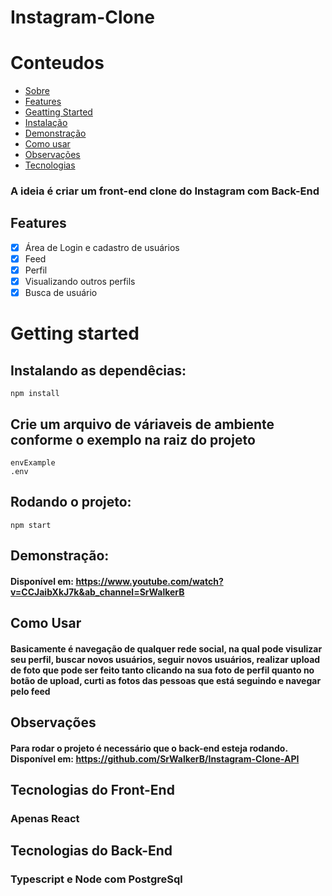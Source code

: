 # Instagram-Clone

# Conteudos

* [Sobre](#Sobre)
* [Features](#Features)
* [Geatting Started](#Geatting-Started)
* [Instalação](#instalacao)
* [Demonstração](#demonstracao)
* [Como usar](#como-usar)
* [Observações](#observações)
* [Tecnologias](#tecnologias)

### A ideia é criar um front-end clone do Instagram com Back-End

## Features

- [X] Área de Login e cadastro de usuários
- [X] Feed
- [X] Perfil
- [X] Visualizando outros perfils
- [X] Busca de usuário

# Getting started

## Instalando as dependêcias:

```
npm install
```

## Crie um arquivo de váriaveis de ambiente conforme o exemplo na raiz do projeto 

```
envExample
.env
```

## Rodando o projeto:

```
npm start
```

## Demonstração:

#### Disponível em: https://www.youtube.com/watch?v=CCJaibXkJ7k&ab_channel=SrWalkerB

## Como Usar

#### Basicamente é navegação de qualquer rede social, na qual pode visulizar seu perfil, buscar novos usuários, seguir novos usuários, realizar upload de foto que pode ser feito tanto clicando na sua foto de perfil quanto no botão de upload, curti as fotos das pessoas que está seguindo e navegar pelo feed

## Observações

#### Para rodar o projeto é necessário que o back-end esteja rodando. Disponível em: https://github.com/SrWalkerB/Instagram-Clone-API

## Tecnologias do Front-End

### Apenas React

## Tecnologias do Back-End

### Typescript e Node com PostgreSql
